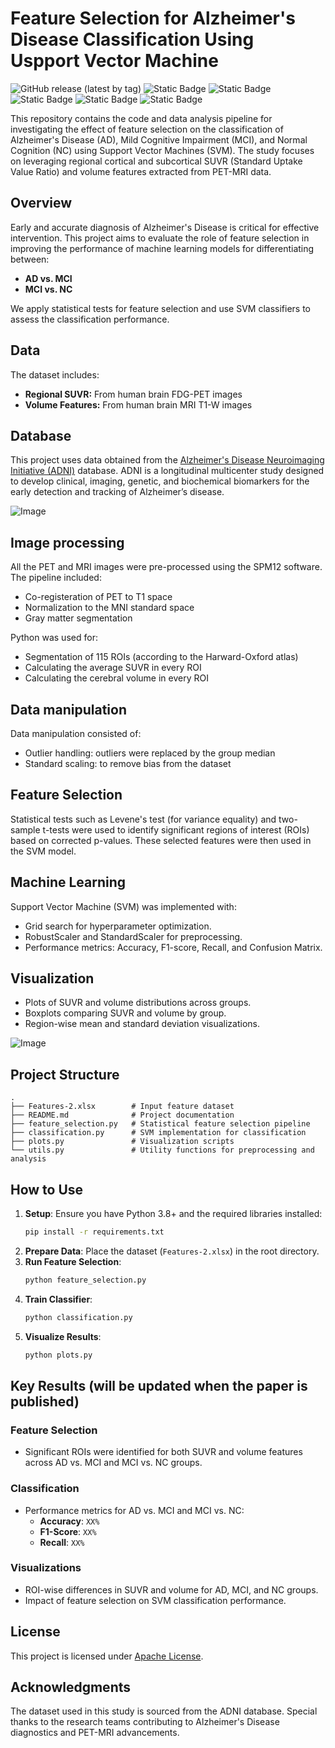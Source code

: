# Feature Selection for Alzheimer's Disease Classification Using Uspport Vector Machine

![GitHub release (latest by tag)](https://img.shields.io/github/v/tag/taha-parsayan/OPETIA?label=Release)
![Static Badge](https://img.shields.io/badge/Neuroimaging%20software-FF0000)
![Static Badge](https://img.shields.io/badge/Data%20Science-CC7722)
![Static Badge](https://img.shields.io/badge/Python-8A2BE2)
![Static Badge](https://img.shields.io/badge/FSL-8A2BE2)
![Static Badge](https://img.shields.io/badge/PET%20/%20MRI-4CAF50)

This repository contains the code and data analysis pipeline for investigating the effect of feature selection on the classification of Alzheimer's Disease (AD), Mild Cognitive Impairment (MCI), and Normal Cognition (NC) using Support Vector Machines (SVM). The study focuses on leveraging regional cortical and subcortical SUVR (Standard Uptake Value Ratio) and volume features extracted from PET-MRI data.

## Overview

Early and accurate diagnosis of Alzheimer's Disease is critical for effective intervention. This project aims to evaluate the role of feature selection in improving the performance of machine learning models for differentiating between:
- **AD vs. MCI**
- **MCI vs. NC**

We apply statistical tests for feature selection and use SVM classifiers to assess the classification performance.

## Data
The dataset includes:
- **Regional SUVR:** From human brain FDG-PET images
- **Volume Features:** From human brain MRI T1-W images

## Database

This project uses data obtained from the [Alzheimer's Disease Neuroimaging Initiative (ADNI)](http://adni.loni.usc.edu/) database. ADNI is a longitudinal multicenter study designed to develop clinical, imaging, genetic, and biochemical biomarkers for the early detection and tracking of Alzheimer’s disease.

![Image](https://github.com/user-attachments/assets/586cd243-40fd-4011-842f-efd1fd09428a)

## Image processing

All the PET and MRI images were pre-processed using the SPM12 software. The pipeline included:
- Co-registeration of PET to T1 space
- Normalization to the MNI standard space
- Gray matter segmentation

Python was used for:
- Segmentation of 115 ROIs (according to the Harward-Oxford atlas)
- Calculating the average SUVR in every ROI
- Calculating the cerebral volume in every ROI

## Data manipulation
Data manipulation consisted of:
- Outlier handling: outliers were replaced by the group median
- Standard scaling: to remove bias from the dataset

## Feature Selection
Statistical tests such as Levene's test (for variance equality) and two-sample t-tests were used to identify significant regions of interest (ROIs) based on corrected p-values. These selected features were then used in the SVM model.

## Machine Learning
Support Vector Machine (SVM) was implemented with:
- Grid search for hyperparameter optimization.
- RobustScaler and StandardScaler for preprocessing.
- Performance metrics: Accuracy, F1-score, Recall, and Confusion Matrix.

## Visualization
- Plots of SUVR and volume distributions across groups.
- Boxplots comparing SUVR and volume by group.
- Region-wise mean and standard deviation visualizations.

![Image](https://github.com/user-attachments/assets/6be9c8b8-7e10-4689-a78b-fe8dcea4d8c3)

## Project Structure

```plaintext
.
├── Features-2.xlsx        # Input feature dataset
├── README.md              # Project documentation
├── feature_selection.py   # Statistical feature selection pipeline
├── classification.py      # SVM implementation for classification
├── plots.py               # Visualization scripts
└── utils.py               # Utility functions for preprocessing and analysis
```

## How to Use

1. **Setup**: Ensure you have Python 3.8+ and the required libraries installed:
   ```bash
   pip install -r requirements.txt
   ```
2. **Prepare Data**: Place the dataset (`Features-2.xlsx`) in the root directory.
3. **Run Feature Selection**:
   ```bash
   python feature_selection.py
   ```
4. **Train Classifier**:
   ```bash
   python classification.py
   ```
5. **Visualize Results**:
   ```bash
   python plots.py
   ```

## Key Results (will be updated when the paper is published)

### Feature Selection
- Significant ROIs were identified for both SUVR and volume features across AD vs. MCI and MCI vs. NC groups.

### Classification
- Performance metrics for AD vs. MCI and MCI vs. NC:
  - **Accuracy**: `XX%`
  - **F1-Score**: `XX%`
  - **Recall**: `XX%`

### Visualizations
- ROI-wise differences in SUVR and volume for AD, MCI, and NC groups.
- Impact of feature selection on SVM classification performance.

## License
This project is licensed under [Apache License](LICENSE).

## Acknowledgments
The dataset used in this study is sourced from the ADNI database. Special thanks to the research teams contributing to Alzheimer's Disease diagnostics and PET-MRI advancements.
